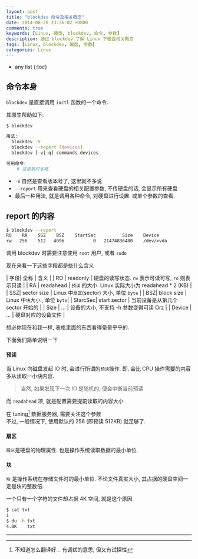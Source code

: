 ```yaml
---
layout: post
title: "blockdev 命令及相关概念"
date: 2014-08-20 23:36:02 +0800
comments: true
keywords: [Linux, 硬盘, blockdev, 命令, 参数]
description: 通过 blockdev 了解 Linux 下硬盘相关概念
tags: [Linux, blockdev, 磁盘, 参数]
categories: Linux
---
```



* any list
{:toc}

## 命令本身 ##

`blockdev` 是直接调用 `ioctl` 函数的一个命令.

其原生帮助如下:

```bash
$ blockdev

用法:
  blockdev -V
  blockdev --report [devices]
  blockdev [-v|-q] commands devices

可用命令:
    # 这里暂时省略.
```

* `-V` 自然是查看版本号了, 这里就不多说    
* `--report` 用来查看硬盘的相关配置参数, 不传硬盘的话, 会显示所有硬盘    
* 最后一种用法, 就是调用各种命令, 对硬盘进行设置. 或单个参数的查看.

## report 的内容 ##

```bash
$ blockdev --report
RO    RA    SSZ    BSZ    StartSec          Size    Device
rw   256    512   4096           0   21474836480    /dev/xvda
```

调用 blockdev 时需要注意使用 `root` 用户, 或者 `sudo`

现在来看一下这些字段都是些什么含义

| 字段| 全称 | 含义 |
| RO | readonly | 硬盘的读写状态. `rw` 表示可读可写, `ro` 则表示只读 |
| RA | readahead | `预读` 的大小. Linux 实际大小为 readahead * 2 (KB) |
| SSZ| sector size | Linux 中`扇区`(sector) 大小, 单位 `byte` |
| BSZ| block size | Linux 中`块`大小 , 单位 `byte`|
| StarcSec| start sector | 当前设备是从第几个 sector 开始的 |
| Size | ... | 设备的大小, 不支持 -h 参数变得可读 Orz |
| Device | ... | 硬盘对应的设备文件 |

想必你现在和我一样, 表格里面的东西看得晕晕乎乎的.

下面我们简单说明一下

#### 预读 ####

当 Linux 向磁盘发起 IO 时, 会进行所谓的`预读`操作.
即, 会比 CPU 操作需要的内容多从读取一小块内容.

> 当然, 如果发现下一次 IO 是随机的, 便会中断当前预读

而 `readahead` 项, 就是配置需要提前读取的内容大小

在 tuning[^1] 数据服务器, 需要关注这个参数    
不过, 一般情况下, 使用默认的 256 (即预读 512KB) 就足够了.

#### 扇区 ####

`扇区`是硬盘的物理属性. 也是操作系统读取数据的最小单位.

#### 块 ####

`块` 是操作系统在存储文件时的最小单位. 不论文件真实大小, 其占据的硬盘空间一定是块的整数倍.

一个只有一个字符的文件却占据 4K 空间, 就是这个原因

```bash
$ cat txt
1
$ du -h txt
4.0K    txt
```


--------

[^1]: 不知道怎么翻译好... 有调优的意思, 但又有试探性
